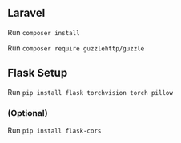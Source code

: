 ## Laravel
Run `composer install`

Run `composer require guzzlehttp/guzzle`

## Flask Setup
Run `pip install flask torchvision torch pillow`
### (Optional)
Run `pip install flask-cors`
